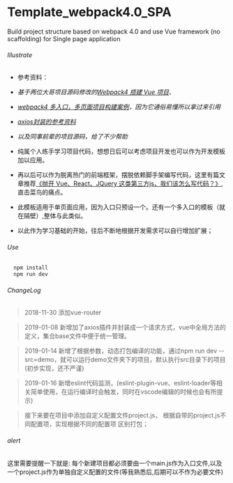 # Template_webpack4.0_SPA
Build project structure based on webpack 4.0 and use Vue framework (no scaffolding) for Single page application
###### Illustrate
- 参考资料：
- *基于两位大哥项目源码修改的[Webpack4 搭建 Vue 项目](https://github.com/zxpsuper/createVue)*、
- *[webpack4 多入口，多页面项目构建案例](https://segmentfault.com/a/1190000014984842)，因为它通俗易懂所以拿过来引用*
- *[axios封装的参考资料](https://www.jianshu.com/p/dacbefd62e29)*
- *以及同事前辈的项目源码，给了不少帮助*

- 纯属个人练手学习项目代码，想想日后可以考虑项目开发也可以作为开发模板加以应用。
- 再以后可以作为脱离热门的前端框架，摆脱依赖脚手架编写代码，这里有篇文章推荐[《抛开 Vue、React、JQuery 这类第三方js，我们该怎么写代码？》](https://yalishizhude.github.io/2018/11/14/web-components/),直击菜鸟的痛点。

- 此模板适用于单页面应用，因为入口只预设一个。还有一个多入口的模板（就在隔壁）,整体与此类似。
- 以此作为学习基础的开始，往后不断地根据开发需求可以自行增加扩展；

###### Use
``` javascript
  npm install
  npm run dev
```
###### ChangeLog
> 2018-11-30 添加vue-router

> 2019-01-08 新增加了axios插件并封装成一个请求方式，vue中全局方法的定义，集合base文件中便于统一管理。

> 2019-01-14 新增了根据参数，动态打包编译的功能，通过npm run dev --src=demo，就可以运行demo文件夹下的项目，默认执行src目录下的项目(初步实现，还不严谨)

> 2019-01-16 新增eslint代码监测，(eslint-plugin-vue、eslint-loader等相关简单使用，在运行编译时会触发，同时在vscode编辑的时候也会有所提示)

> 接下来要在项目中添加自定义配置文件project.js， 根据自带的project.js不同配置项，实现根据不同的配置项 区别打包；

###### alert
这里需要提醒一下就是: 每个新建项目都必须要由一个main.js作为入口文件,以及一个project.js作为单独自定义配置的文件(等我熟悉后,后期可以不作为必要文件)
